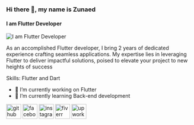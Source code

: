 ### Hi there 👋, my name is Zunaed
#### I am Flutter Developer
![I am Flutter Developer]([https://cdn.discordapp.com/attachments/1095729383861395517/1095729514522345703/profile-banner.png](https://cdn.discordapp.com/attachments/1095729383861395517/1213405500323139634/social-bg.png?ex=65f55aef&is=65e2e5ef&hm=6bec05179b7a25df08b05f8593d9758742ac287c5847f283a4965bc73b07faeb&))

As an accomplished Flutter developer, I bring 2 years of dedicated experience crafting seamless applications. My expertise lies in leveraging Flutter to deliver impactful solutions, poised to elevate your project to new heights of success

Skills: Flutter and Dart

- 🔭 I’m currently working on Flutter  
- 🌱 I’m currently learning Back-end development  


[<img src='https://cdn.jsdelivr.net/npm/simple-icons@3.0.1/icons/github.svg' alt='github' height='40'>](https://github.com/MdZunaed)  [<img src='https://cdn.jsdelivr.net/npm/simple-icons@3.0.1/icons/facebook.svg' alt='facebook' height='40'>](https://www.facebook.com/znd00)  [<img src='https://cdn.jsdelivr.net/npm/simple-icons@3.0.1/icons/instagram.svg' alt='instagram' height='40'>](https://www.instagram.com/m.zunaed/)  [<img src='https://cdn.jsdelivr.net/npm/simple-icons@3.0.1/icons/fiverr.svg' alt='fiverr' height='40'>](fiverr.com/zunaedworklab)  [<img src='https://cdn.jsdelivr.net/npm/simple-icons@3.0.1/icons/upwork.svg' alt='upwork' height='40'>](https://www.upwork.com/freelancers/~0167d503217fe0bfc3)  



